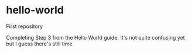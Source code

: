 # hello-world
First repository

Completing Step 3 from the Hello World guide. It's not quite confusing yet but I guess there's still time

